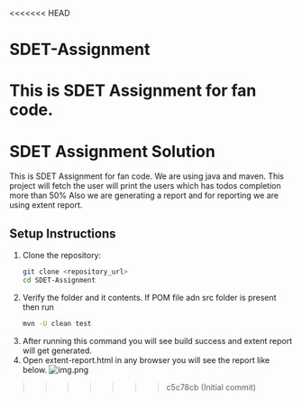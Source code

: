<<<<<<< HEAD
# SDET-Assignment
This is SDET Assignment for fan code.
=======
# SDET Assignment Solution
This is SDET Assignment for fan code. We are using java and maven.
This project will fetch the user will print the users which has todos completion more than 50%
Also we are generating a report and for reporting we are using extent report.

## Setup Instructions

1. Clone the repository:
   ```bash
   git clone <repository_url>
   cd SDET-Assignment
2. Verify the folder and it contents. If POM file adn src folder is present then run
   ```bash
   mvn -U clean test
3. After running this command you will see build success and extent report will get generated.
4. Open extent-report.html in any browser you will see the report like below.
![img.png](img.png)
>>>>>>> c5c78cb (Initial commit)
